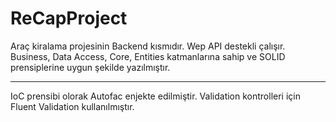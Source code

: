 # ReCapProject
Araç kiralama projesinin Backend kısmıdır. Wep API destekli çalışır. Business, Data Access, Core, Entities katmanlarına sahip ve SOLID prensiplerine uygun şekilde yazılmıştır.<hr>
IoC prensibi olorak Autofac enjekte edilmiştir. Validation kontrolleri için Fluent Validation kullanılmıştır.
